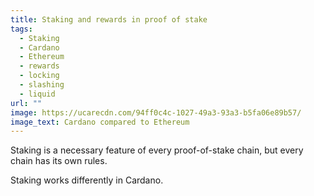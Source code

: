 ```yaml
---
title: Staking and rewards in proof of stake
tags:
  - Staking
  - Cardano
  - Ethereum
  - rewards
  - locking
  - slashing
  - liquid
url: ""
image: https://ucarecdn.com/94ff0c4c-1027-49a3-93a3-b5fa06e89b57/
image_text: Cardano compared to Ethereum
---
```


Staking is a necessary feature of every proof-of-stake chain, but every chain has its own rules.

Staking works differently in Cardano.
